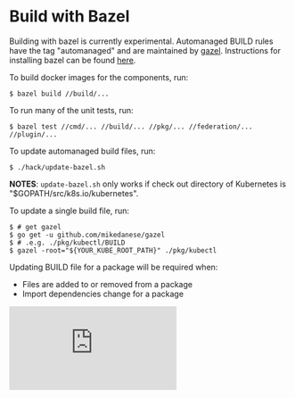 # Build with Bazel

Building with bazel is currently experimental. Automanaged BUILD rules have the
tag "automanaged" and are maintained by
[gazel](https://github.com/mikedanese/gazel). Instructions for installing bazel
can be found [here](https://www.bazel.io/versions/master/docs/install.html).

To build docker images for the components, run:

```
$ bazel build //build/...
```

To run many of the unit tests, run:

```
$ bazel test //cmd/... //build/... //pkg/... //federation/... //plugin/...
```

To update automanaged build files, run:

```
$ ./hack/update-bazel.sh
```

**NOTES**: `update-bazel.sh` only works if check out directory of Kubernetes is "$GOPATH/src/k8s.io/kubernetes".

To update a single build file, run:

```
$ # get gazel
$ go get -u github.com/mikedanese/gazel
$ # .e.g. ./pkg/kubectl/BUILD
$ gazel -root="${YOUR_KUBE_ROOT_PATH}" ./pkg/kubectl
```

Updating BUILD file for a package will be required when:
* Files are added to or removed from a package
* Import dependencies change for a package


<!-- BEGIN MUNGE: GENERATED_ANALYTICS -->
[![Analytics](https://kubernetes-site.appspot.com/UA-36037335-10/GitHub/docs/devel/bazel.md?pixel)]()
<!-- END MUNGE: GENERATED_ANALYTICS -->
